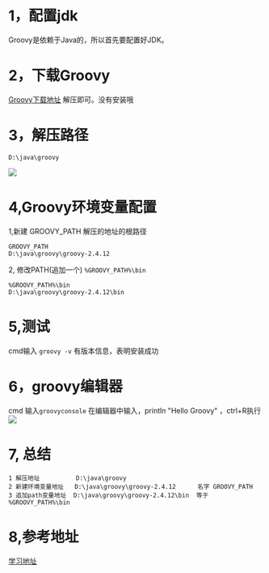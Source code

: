 # 1，配置jdk
Groovy是依赖于Java的，所以首先要配置好JDK。
# 2，下载Groovy

[Groovy下载地址](http://groovy-lang.org/download.html)
解压即可。没有安装哦
# 3，解压路径

```
D:\java\groovy
```
![](http://images2017.cnblogs.com/blog/607624/201711/607624-20171121115006321-1057191021.png)



# 4,Groovy环境变量配置

1,新建 GROOVY_PATH 解压的地址的根路径 
```
GROOVY_PATH
D:\java\groovy\groovy-2.4.12
```

2, 修改PATH(追加一个) `%GROOVY_PATH%\bin`
```
%GROOVY_PATH%\bin
D:\java\groovy\groovy-2.4.12\bin
```
# 5,测试

cmd输入 `groovy -v` 有版本信息，表明安装成功

# 6，groovy编辑器
cmd 输入`groovyconsole`
在编辑器中输入，println "Hello Groovy" ，ctrl+R执行
![](http://images2017.cnblogs.com/blog/607624/201711/607624-20171121115643868-764121476.png)


# 7, 总结
```
1 解压地址          D:\java\groovy
2 新建环境变量地址   D:\java\groovy\groovy-2.4.12      名字 GROOVY_PATH
3 追加path变量地址  D:\java\groovy\groovy-2.4.12\bin  等于 %GROOVY_PATH%\bin
```
# 8,参考地址

[学习地址](http://www.jianshu.com/p/777cc61a6202)
